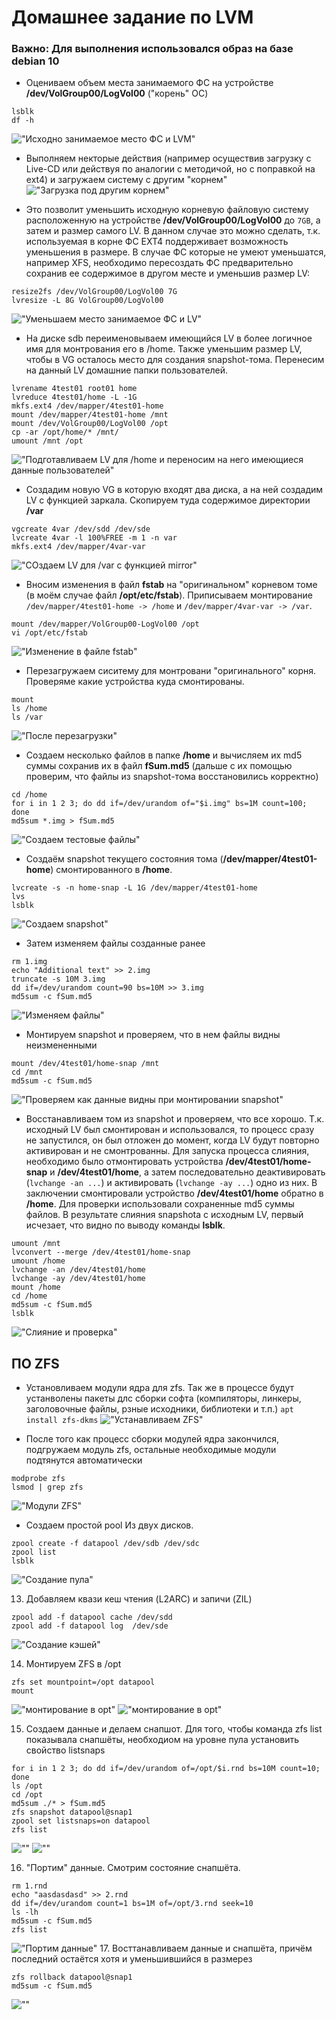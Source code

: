 # Домашнее задание по LVM
### Важно: Для выполнения использовался образ на базе debian 10
- Оцениваем объем места занимаемого ФС на устройстве **/dev/VolGroup00/LogVol00** ("корень" ОС)
```
lsblk
df -h
```
!["Исходно занимаемое место ФС и LVM"](https://github.com/mus-cat/otus-study-m1l3/blob/main/01.VIewInitBlockDevLayout(lsblk).png)

- Выполняем некторые действия (например осуществив загрузку с Live-CD или действуя по аналогии с методичой, но с поправкой на ext4) и загружаем систему с другим "корнем" \
!["Загрузка под другим корнем"](https://github.com/mus-cat/otus-study-m1l3/blob/main/02.UnderOtheRoot.png)

- Это позволит уменьшить исходную корневую файловую систему расположенную на устройстве **/dev/VolGroup00/LogVol00** до ``7GB``, а затем и размер самого LV. В данном случае это можно сделать, т.к. используемая  в корне ФС EXT4 поддерживает возможность уменьшения в размере. В случае ФС которые не умеют уменьшатся, например XFS, необходимо пересоздать ФС предварительно сохранив ее содержимое в другом месте и уменьшив размер LV:
```
resize2fs /dev/VolGroup00/LogVol00 7G
lvresize -L 8G VolGroup00/LogVol00
```
!["Уменьшаем место занимаемое ФС и LV"](https://github.com/mus-cat/otus-study-m1l3/blob/main/03.resizeFSandLV.png)

- На диске sdb переименовываем имеющийся LV в более логичное имя для монтрования его в /home. Также уменьшим размер LV, чтобы в VG осталось место для создания snapshot-тома. Перенесим на данный LV домашние папки пользователей.
```
lvrename 4test01 root01 home
lvreduce 4test01/home -L -1G
mkfs.ext4 /dev/mapper/4test01-home
mount /dev/mapper/4test01-home /mnt
mount /dev/VolGroup00/LogVol00 /opt
cp -ar /opt/home/* /mnt/
umount /mnt /opt
```
  !["Подготавливаем LV для /home и переносим на него имеющиеся данные пользователей"](https://github.com/mus-cat/otus-study-m1l3/blob/main/04.CreateVolForHome.png)
  
- Создадим новую VG в которую входят два диска, а на ней создадим LV с функцией заркала. Скопируем туда содержимое директории **/var**
```
vgcreate 4var /dev/sdd /dev/sde
lvcreate 4var -l 100%FREE -m 1 -n var
mkfs.ext4 /dev/mapper/4var-var
```
!["СОздаем LV для /var с функцией mirror"](https://github.com/mus-cat/otus-study-m1l3/blob/main/05.CreateVolForVar.png)

- Вносим изменения в файл **fstab** на "оригинальном" корневом томе (в моём случае файл **/opt/etc/fstab**). Приписываем монтирование ``/dev/mapper/4test01-home -> /home`` и ``/dev/mapper/4var-var -> /var``. 
```
mount /dev/mapper/VolGroup00-LogVol00 /opt
vi /opt/etc/fstab
```
!["Изменение в файле fstab"](https://github.com/mus-cat/otus-study-m1l3/blob/main/06.ModifyFstab.png)

- Перезагружаем сиситему для монтровани "оригинального" корня. Проверяме какие устройства куда смонтированы.
```
mount
ls /home
ls /var
```
!["После перезагрузки"](https://github.com/mus-cat/otus-study-m1l3/blob/main/07.reboot.png)

- Создаем несколько файлов в папке **/home** и вычисляем их md5 суммы сохранив их в файл **fSum.md5** (дальше с их помощью проверим, что файлы из 
snapshot-тома восстановились корректно)
```
cd /home
for i in 1 2 3; do dd if=/dev/urandom of="$i.img" bs=1M count=100; done
md5sum *.img > fSum.md5
```
!["Создаем тестовые файлы"](https://github.com/mus-cat/otus-study-m1l3/blob/main/08.makeFilesInHome.png)

- Создаём snapshot текущего состояния тома (**/dev/mapper/4test01-home**) смонтированного в **/home**.
```
lvcreate -s -n home-snap -L 1G /dev/mapper/4test01-home
lvs
lsblk
```
!["Создаем snapshot"](https://github.com/mus-cat/otus-study-m1l3/blob/main/09.makeSnap.png)

- Затем изменяем файлы созданные ранее
```
rm 1.img
echo "Additional text" >> 2.img
truncate -s 10M 3.img
dd if=/dev/urandom count=90 bs=10M >> 3.img
md5sum -c fSum.md5
```
!["Изменяем файлы"](https://github.com/mus-cat/otus-study-m1l3/blob/main/10.corruptFileInHome.png)

- Монтируем snapshot и проверяем, что в нем файлы видны неизмененными
```
mount /dev/4test01/home-snap /mnt
cd /mnt
md5sum -c fSum.md5
```
!["Проверяем как данные видны при монтировании snapshot"](https://github.com/mus-cat/otus-study-m1l3/blob/main/11.mountSnapshot.png)

- Восстанавливаем том из snapshot и проверяем, что все хорошо. Т.к. исходный LV был смонтирован и использовался, то процесс сразу не запустился, он был отложен до момент, когда LV будут повторно активирован и не смонтрованны. Для запуска процесса слияния, необходимо было отмонтировать устройства **/dev/4test01/home-snap** и **/dev/4test01/home**, а затем последовательно деактивировать (``lvchange -an ...``) и активировать (``lvchange -ay ...``) одно из них. В заключении смонтировали устройство **/dev/4test01/home** обратно в **/home**. Для проверки использовали сохраненные md5 суммы файлов. В результате слияния snapshota с исходным LV, первый исчезает, что видно по выводу команды **lsblk**.
```
umount /mnt
lvconvert --merge /dev/4test01/home-snap
umount /home
lvchange -an /dev/4test01/home
lvchange -ay /dev/4test01/home
mount /home
cd /home
md5sum -c fSum.md5
lsblk
```
!["Слияние и проверка"](https://github.com/mus-cat/otus-study-m1l3/blob/main/12.mergeSnapshot.png)


## ПО ZFS
- Установливаем модули ядра для zfs. Так же в процессе будут устанволены пакеты длс сборки софта (компиляторы, линкеры, заголовочные файлы, рзные исходники, библиотеки и т.п.)
```apt install zfs-dkms```
!["Устанавливаем ZFS"](https://github.com/mus-cat/otus-study-m1l3/blob/main/13.InstallZFS.png)

- После того как процесс сборки модулей ядра закончился, подгружаем модуль zfs, остальные необходимые модули подтянутся автоматически
```
modprobe zfs
lsmod | grep zfs
```
!["Модули ZFS"](https://github.com/mus-cat/otus-study-m1l3/blob/main/14.listZFSModule.png)

- Создаем простой pool Из двух дисков. 
```
zpool create -f datapool /dev/sdb /dev/sdc
zpool list
lsblk
```
!["Создание пула"](https://github.com/mus-cat/otus-study-m1l3/blob/main/15.CreateSimpleZFSPool.png)

13. Добавляем квази кеш чтения (L2ARC) и запичи (ZIL)
```
zpool add -f datapool cache /dev/sdd
zpool add -f datapool log  /dev/sde
```
!["Создание кэшей"](https://github.com/mus-cat/otus-study-m1l3/blob/main/16.addL2ARCandZIL.png)


14. Монтируем ZFS в /opt
```
zfs set mountpoint=/opt datapool
mount
```
!["монтирование в opt"](https://github.com/mus-cat/otus-study-m1l3/blob/main/17.moveZFStoOPT.png)
!["монтирование в opt"](https://github.com/mus-cat/otus-study-m1l3/blob/main/18.mountResult.png)

15. Создаем данные и делаем снапшот. Для того, чтобы команда zfs list показывала снапшёты, необходиом на уровне пула установить свойство listsnaps
```
for i in 1 2 3; do dd if=/dev/urandom of=/opt/$i.rnd bs=10M count=10; done
ls /opt
cd /opt
md5sum ./* > fSum.md5
zfs snapshot datapool@snap1
zpool set listsnaps=on datapool
zfs list
````
![""](https://github.com/mus-cat/otus-study-m1l3/blob/main/19.createData.png)
![""](https://github.com/mus-cat/otus-study-m1l3/blob/main/20.listFreshSnap.png)

16. "Портим" данные. Смотрим состояние снапшёта.
```
rm 1.rnd
echo "aasdasdasd" >> 2.rnd
dd if=/dev/urandom count=1 bs=1M of=/opt/3.rnd seek=10
ls -lh
md5sum -c fSum.md5
zfs list
```
!["Портим данные"](https://github.com/mus-cat/otus-study-m1l3/blob/main/20.5.mangleData.png)
17. Восттанавливаем данные и снапшёта, причём последний остаётся хотя и уменьшившийся в размерез
```
zfs rollback datapool@snap1
md5sum -c fSum.md5
```
![""](https://github.com/mus-cat/otus-study-m1l3/blob/main/21.revertSnap.png)
